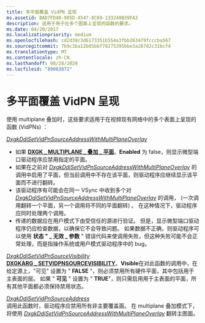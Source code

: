 ```yaml
---
title: 多平面覆盖 VidPN 呈现
ms.assetid: BAD7FD48-905D-4547-8C69-133240B39FA3
description: 适用于用于在多个图面上呈现的函数的要求。
ms.date: 04/20/2017
ms.localizationpriority: medium
ms.openlocfilehash: cd2d38c3d6173351b554a3fbb263479fcccba567
ms.sourcegitcommit: 7b9c3ba12b05bbf78275395bbe3a287d2c31bcf4
ms.translationtype: MT
ms.contentlocale: zh-CN
ms.lasthandoff: 08/28/2020
ms.locfileid: "89063872"
---
```

# <a name="multiplane-overlay-vidpn-presentation"></a>多平面覆盖 VidPN 呈现


使用 multiplane 叠加时，这些要求适用于在视频现有网络中的多个表面上呈现的函数 (VidPNs) ：

<span id="DxgkDdiSetVidPnSourceAddressWithMultiPlaneOverlay"></span><span id="dxgkddisetvidpnsourceaddresswithmultiplaneoverlay"></span><span id="DXGKDDISETVIDPNSOURCEADDRESSWITHMULTIPLANEOVERLAY"></span>[*DxgkDdiSetVidPnSourceAddressWithMultiPlaneOverlay*](/windows-hardware/drivers/ddi/d3dkmddi/nc-d3dkmddi-dxgkddi_setvidpnsourceaddresswithmultiplaneoverlay)  
-   如果 [**DXGK \_ MULTIPLANE \_ 叠加 \_ 平面**](/windows-hardware/drivers/ddi/d3dkmddi/ns-d3dkmddi-_dxgk_multiplane_overlay_plane)。**Enabled** 为 false，则显示微型端口驱动程序应禁用指定的平面。
-   如果在之前对 [*DxgkDdiSetVidPnSourceAddressWithMultiPlaneOverlay*](/windows-hardware/drivers/ddi/d3dkmddi/nc-d3dkmddi-dxgkddi_setvidpnsourceaddresswithmultiplaneoverlay) 的调用中启用了平面，但当前调用中不存在该平面，则驱动程序应继续显示该平面而不进行翻转。
-   该驱动程序有可能会在同一 VSync 中收到多个对 [*DxgkDdiSetVidPnSourceAddressWithMultiPlaneOverlay*](/windows-hardware/drivers/ddi/d3dkmddi/nc-d3dkmddi-dxgkddi_setvidpnsourceaddresswithmultiplaneoverlay) 的调用， (一次调用翻转一个平面，另一个调用将不同的平面翻转) 。 在这种情况下，驱动程序应同时处理两个调用。
-   传递的数据应在用户模式下由受信任的源进行验证。 但是，显示微型端口驱动程序仍应检查数据，以确保它不会导致问题。 如果数据不正确，则驱动程序可以使用 **状态 " \_ 无效 \_ 参数** " 错误代码来使调用失败，但这种失败可能不会正常处理，而是指操作系统或用户模式驱动程序中的 bug。

<span id="DxgkDdiSetVidPnSourceVisibility"></span><span id="dxgkddisetvidpnsourcevisibility"></span><span id="DXGKDDISETVIDPNSOURCEVISIBILITY"></span>[*DxgkDdiSetVidPnSourceVisibility*](/windows-hardware/drivers/ddi/d3dkmddi/nc-d3dkmddi-dxgkddi_setvidpnsourcevisibility)  
[**DXGKARG \_ SETVIDPNSOURCEVISIBILITY**](/windows-hardware/drivers/ddi/d3dkmddi/ns-d3dkmddi-_dxgkarg_setvidpnsourcevisibility)。**Visible**在对此函数的调用中，在给定源上，"可见" 设置为 " **FALSE** "，则必须禁用所有硬件平面，其中包括用于主表面的层。 如果 " **可见** " 设置为 " **TRUE**"，则只需启用用于主表面的平面，所有其他平面都必须保持禁用状态。

<span id="DxgkDdiSetVidPnSourceAddress"></span><span id="dxgkddisetvidpnsourceaddress"></span><span id="DXGKDDISETVIDPNSOURCEADDRESS"></span>[*DxgkDdiSetVidPnSourceAddress*](/previous-versions/windows/hardware/drivers/ff560767(v=vs.85))  
调用此函数时，驱动程序应禁用所有非主要覆盖面。 在 multiplane 叠加模式下，将使用 [*DxgkDdiSetVidPnSourceAddressWithMultiPlaneOverlay*](/windows-hardware/drivers/ddi/d3dkmddi/nc-d3dkmddi-dxgkddi_setvidpnsourceaddresswithmultiplaneoverlay) 翻转主图面。

 

